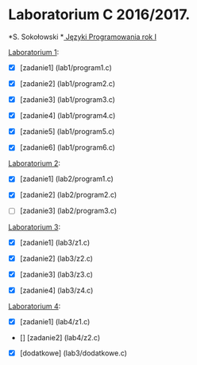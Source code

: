 # Laboratorium C 2016/2017.

*S. Sokołowski
*[ Języki Programowania rok I ](http://sigma.ug.edu.pl/~stefan/Dydaktyka/JezProg/)

[Laboratorium 1](lab1):
* [x] [zadanie1] (lab1/program1.c)
* [x] [zadanie2] (lab1/program2.c)
* [x] [zadanie3] (lab1/program3.c)
* [x] [zadanie4] (lab1/program4.c)
* [x] [zadanie5] (lab1/program5.c)
* [x] [zadanie6] (lab1/program6.c)


[Laboratorium 2](lab2):
* [x] [zadanie1] (lab2/program1.c)
* [x] [zadanie2] (lab2/program2.c)
* [ ] [zadanie3] (lab2/program3.c)


[Laboratorium 3](lab3):
* [x] [zadanie1] (lab3/z1.c)
* [x] [zadanie2] (lab3/z2.c)
* [x] [zadanie3] (lab3/z3.c)
* [x] [zadanie4] (lab3/z4.c)


[Laboratorium 4](lab4):
* [x] [zadanie1] (lab4/z1.c)
* [] [zadanie2] (lab4/z2.c)
* [x] [dodatkowe] (lab3/dodatkowe.c)
